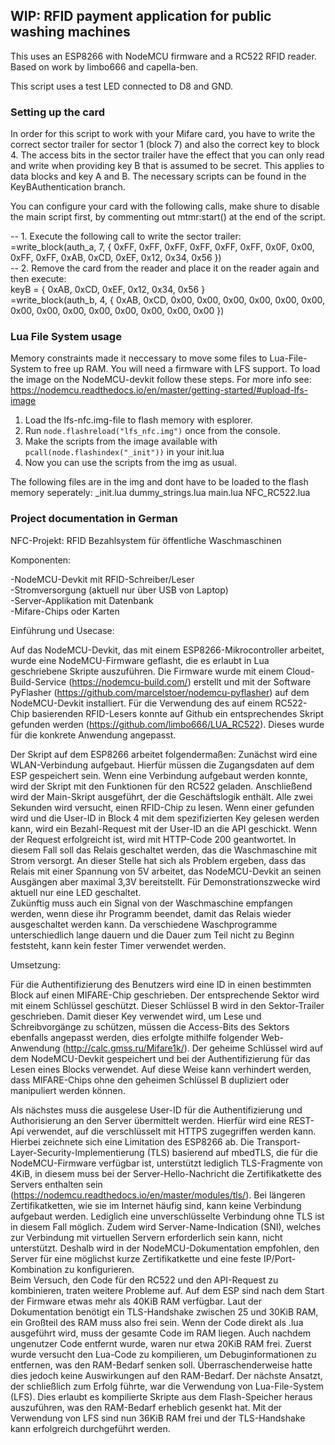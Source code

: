 ## WIP: RFID payment application for public washing machines

This uses an ESP8266 with NodeMCU firmware and a RC522 RFID reader.
Based on work by limbo666 and capella-ben.

This script uses a test LED connected to D8 and GND.  

### Setting up the card

In order for this script to work with your Mifare card, you have to write the correct sector trailer for sector 1 (block 7) and also the correct key to block 4.
The access bits in the sector trailer have the effect that you can only read and write when providing key B that is assumed to be secret. This applies to data blocks and key A and B. The necessary scripts can be found in the KeyBAuthentication branch.

You can configure your card with the following calls, make shure to disable the main script first, by commenting out mtmr:start() at the end of the script.

-- 1. Execute the following call to write the sector trailer:  
=write_block(auth_a, 7, { 0xFF, 0xFF, 0xFF, 0xFF, 0xFF, 0xFF, 0x0F, 0x00, 0xFF, 0xFF, 0xAB, 0xCD, 0xEF, 0x12, 0x34, 0x56 })  
-- 2. Remove the card from the reader and place it on the reader again and then execute:  
keyB = { 0xAB, 0xCD, 0xEF, 0x12, 0x34, 0x56 }  
=write_block(auth_b, 4, { 0xAB, 0xCD, 0x00, 0x00, 0x00, 0x00, 0x00, 0x00, 0x00, 0x00, 0x00, 0x00, 0x00, 0x00, 0x00, 0x00 })

### Lua File System usage

Memory constraints made it neccessary to move some files to Lua-File-System to free up RAM. You will need a firmware with LFS support. To load the image on the NodeMCU-devkit follow these steps. For more info see: https://nodemcu.readthedocs.io/en/master/getting-started/#upload-lfs-image

1. Load the lfs-nfc.img-file to flash memory with esplorer.  
2. Run `node.flashreload("lfs_nfc.img")` once from the console.  
3. Make the scripts from the image available with `pcall(node.flashindex("_init"))` in your init.lua
4. Now you can use the scripts from the img as usual.

The following files are in the img and dont have to be loaded to the flash memory seperately:
_init.lua
dummy_strings.lua
main.lua
NFC_RC522.lua

### Project documentation in German

NFC-Projekt: RFID Bezahlsystem für öffentliche Waschmaschinen

Komponenten:

-NodeMCU-Devkit mit RFID-Schreiber/Leser  
    -Stromversorgung (aktuell nur über USB von Laptop)  
-Server-Applikation mit Datenbank  
-Mifare-Chips oder Karten  

Einführung und Usecase:

Auf das NodeMCU-Devkit, das mit einem ESP8266-Mikrocontroller arbeitet, wurde eine NodeMCU-Firmware geflasht, die es erlaubt in Lua geschriebene Skripte auszuführen. Die Firmware wurde mit einem Cloud-Build-Service (https://nodemcu-build.com/) erstellt und mit der Software PyFlasher (https://github.com/marcelstoer/nodemcu-pyflasher) auf dem NodeMCU-Devkit installiert.
Für die Verwendung des auf einem RC522-Chip basierenden RFID-Lesers konnte auf Github ein entsprechendes Skript gefunden werden (https://github.com/limbo666/LUA_RC522).
Dieses wurde für die konkrete Anwendung angepasst.

Der Skript auf dem ESP8266 arbeitet folgendermaßen: Zunächst wird eine WLAN-Verbindung aufgebaut. Hierfür müssen die Zugangsdaten auf dem ESP gespeichert sein. Wenn eine Verbindung aufgebaut werden konnte, wird der Skript mit den Funktionen für den RC522 geladen. Anschließend wird der Main-Skript ausgeführt, der die Geschäftslogik enthält. 
Alle zwei Sekunden wird versucht, einen RFID-Chip zu lesen. Wenn einer gefunden wird und die User-ID in Block 4 mit dem spezifizierten Key gelesen werden kann, wird ein Bezahl-Request mit der User-ID an die API geschickt. Wenn der Request erfolgreicht ist, wird mit HTTP-Code 200 geantwortet. In diesem Fall soll das Relais geschaltet werden, das die Waschmaschine mit Strom versorgt. An dieser Stelle hat sich als Problem ergeben, dass das Relais mit einer Spannung von 5V arbeitet, das NodeMCU-Devkit an seinen Ausgängen aber maximal 3,3V bereitstellt. Für Demonstrationszwecke wird aktuell nur eine LED geschaltet.  
Zukünftig muss auch ein Signal von der Waschmaschine empfangen werden, wenn diese ihr Programm beendet, damit das Relais wieder ausgeschaltet werden kann. Da verschiedene Waschprogramme unterschiedlich lange dauern und die Dauer zum Teil nicht zu Beginn feststeht, kann kein fester Timer verwendet werden.

Umsetzung:

Für die Authentifizierung des Benutzers wird eine ID in einen bestimmten Block auf einen MIFARE-Chip geschrieben. Der entsprechende Sektor wird mit einem Schlüssel geschützt.
Dieser Schlüssel B wird in den Sektor-Trailer geschrieben. Damit dieser Key verwendet wird, um Lese und Schreibvorgänge zu schützen,
müssen die Access-Bits des Sektors ebenfalls angepasst werden, dies erfolgte mithilfe folgender Web-Anwendung (http://calc.gmss.ru/Mifare1k/).
Der geheime Schlüssel wird auf dem NodeMCU-Devkit gespeichert und bei der Authentifizierung für das Lesen eines Blocks verwendet.
Auf diese Weise kann verhindert werden, dass MIFARE-Chips ohne den geheimen Schlüssel B dupliziert oder manipuliert werden können.

Als nächstes muss die ausgelese User-ID für die Authentifizierung und Authorisierung an den Server übermittelt werden. 
Hierfür wird eine REST-Api verwendet, auf die verschlüsselt mit HTTPS zugegriffen werden kann.
Hierbei zeichnete sich eine Limitation des ESP8266 ab. Die Transport-Layer-Security-Implementierung (TLS) basierend auf mbedTLS, die für die NodeMCU-Firmware verfügbar ist, unterstützt lediglich TLS-Fragmente von 4KiB, in diesem muss bei der Server-Hello-Nachricht die Zertifikatkette des Servers enthalten sein (https://nodemcu.readthedocs.io/en/master/modules/tls/).
Bei längeren Zertifikatketten, wie sie im Internet häufig sind, kann keine Verbindung aufgebaut werden. Lediglich eine unverschlüsselte Verbindung ohne TLS ist in diesem Fall möglich.
Zudem wird Server-Name-Indication (SNI), welches zur Verbindung mit virtuellen Servern erforderlich sein kann, nicht unterstützt. 
Deshalb wird in der NodeMCU-Dokumentation empfohlen, den Server für eine möglichst kurze Zertifikatkette und eine feste IP/Port-Kombination zu konfigurieren.  
Beim Versuch, den Code für den RC522 und den API-Request zu kombinieren, traten weitere Probleme auf. Auf dem ESP sind nach dem Start der Firmware etwas mehr als 40KiB RAM verfügbar. Laut der Dokumentation benötigt ein TLS-Handshake zwischen 25 und 30KiB RAM, ein Großteil des RAM muss also frei sein. Wenn der Code direkt als .lua ausgeführt wird, muss der gesamte Code im RAM liegen. Auch nachdem ungenutzer Code entfernt wurde, waren nur etwa 20KiB RAM frei. Zuerst wurde versucht den Lua-Code zu kompilieren, um Debuginformationen zu entfernen, was den RAM-Bedarf senken soll. Überraschenderweise hatte dies jedoch keine Auswirkungen auf den RAM-Bedarf.
Der nächste Ansatzt, der schließlich zum Erfolg führte, war die Verwendung von Lua-File-System (LFS). Dies erlaubt es kompilierte Skripte aus dem Flash-Speicher heraus auszuführen, was den RAM-Bedarf erheblich gesenkt hat. Mit der Verwendung von LFS sind nun 36KiB RAM frei und der TLS-Handshake kann erfolgreich durchgeführt werden.
